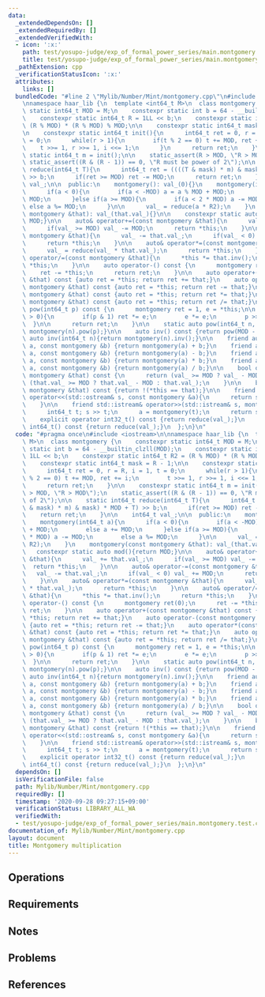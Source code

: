 ```yaml
---
data:
  _extendedDependsOn: []
  _extendedRequiredBy: []
  _extendedVerifiedWith:
  - icon: ':x:'
    path: test/yosupo-judge/exp_of_formal_power_series/main.montgomery.test.cpp
    title: test/yosupo-judge/exp_of_formal_power_series/main.montgomery.test.cpp
  _pathExtension: cpp
  _verificationStatusIcon: ':x:'
  attributes:
    links: []
  bundledCode: "#line 2 \"Mylib/Number/Mint/montgomery.cpp\"\n#include <iostream>\n\
    \nnamespace haar_lib {\n  template <int64_t M>\n  class montgomery {\n    constexpr\
    \ static int64_t MOD = M;\n    constexpr static int b = 64 - __builtin_clzll(MOD);\n\
    \    constexpr static int64_t R = 1LL << b;\n    constexpr static int64_t R2 =\
    \ (R % MOD) * (R % MOD) % MOD;\n\n    constexpr static int64_t mask = R - 1;\n\
    \n    constexpr static int64_t init(){\n      int64_t ret = 0, r = R, i = 1, t\
    \ = 0;\n      while(r > 1){\n        if(t % 2 == 0) t += MOD, ret += i;\n    \
    \    t >>= 1, r >>= 1, i <<= 1;\n      }\n      return ret;\n    }\n\n    constexpr\
    \ static int64_t m = init();\n\n    static_assert(R > MOD, \"R > MOD\");\n   \
    \ static_assert((R & (R - 1)) == 0, \"R must be power of 2\");\n\n    static int64_t\
    \ reduce(int64_t T){\n      int64_t ret = ((((T & mask) * m) & mask) * MOD + T)\
    \ >> b;\n      if(ret >= MOD) ret -= MOD;\n      return ret;\n    }\n\n    int64_t\
    \ val_;\n\n  public:\n    montgomery(): val_(0){}\n    montgomery(int64_t a){\n\
    \      if(a < 0){\n        if(a < -MOD) a = a % MOD + MOD;\n        else a +=\
    \ MOD;\n      }else if(a >= MOD){\n        if(a < 2 * MOD) a -= MOD;\n       \
    \ else a %= MOD;\n      }\n\n      val_ = reduce(a * R2);\n    }\n    montgomery(const\
    \ montgomery &that): val_(that.val_){}\n\n    constexpr static auto mod(){return\
    \ MOD;}\n\n    auto& operator+=(const montgomery &that){\n      val_ += that.val_;\n\
    \      if(val_ >= MOD) val_ -= MOD;\n      return *this;\n    }\n\n    auto& operator-=(const\
    \ montgomery &that){\n      val_ -= that.val_;\n      if(val_ < 0) val_ += MOD;\n\
    \      return *this;\n    }\n\n    auto& operator*=(const montgomery &that){\n\
    \      val_ = reduce(val_ * that.val_);\n      return *this;\n    }\n\n    auto&\
    \ operator/=(const montgomery &that){\n      *this *= that.inv();\n      return\
    \ *this;\n    }\n\n    auto operator-() const {\n      montgomery ret(0);\n  \
    \    ret -= *this;\n      return ret;\n    }\n\n    auto operator+(const montgomery\
    \ &that) const {auto ret = *this; return ret += that;}\n    auto operator-(const\
    \ montgomery &that) const {auto ret = *this; return ret -= that;}\n    auto operator*(const\
    \ montgomery &that) const {auto ret = *this; return ret *= that;}\n    auto operator/(const\
    \ montgomery &that) const {auto ret = *this; return ret /= that;}\n\n    auto\
    \ pow(int64_t p) const {\n      montgomery ret = 1, e = *this;\n\n      while(p\
    \ > 0){\n        if(p & 1) ret *= e;\n        e *= e;\n        p >>= 1;\n    \
    \  }\n\n      return ret;\n    }\n\n    static auto pow(int64_t n, int64_t p){return\
    \ montgomery(n).pow(p);}\n\n    auto inv() const {return pow(MOD - 2);}\n    static\
    \ auto inv(int64_t n){return montgomery(n).inv();}\n\n    friend auto operator+(int64_t\
    \ a, const montgomery &b) {return montgomery(a) + b;}\n    friend auto operator-(int64_t\
    \ a, const montgomery &b) {return montgomery(a) - b;}\n    friend auto operator*(int64_t\
    \ a, const montgomery &b) {return montgomery(a) * b;}\n    friend auto operator/(int64_t\
    \ a, const montgomery &b) {return montgomery(a) / b;}\n\n    bool operator==(const\
    \ montgomery &that) const {\n      return (val_ >= MOD ? val_ - MOD : val_) ==\
    \ (that.val_ >= MOD ? that.val_ - MOD : that.val_);\n    }\n\n    bool operator!=(const\
    \ montgomery &that) const {return !(*this == that);}\n\n    friend std::ostream&\
    \ operator<<(std::ostream& s, const montgomery &a){\n      return s << reduce(a.val_);\n\
    \    }\n\n    friend std::istream& operator>>(std::istream& s, montgomery &a){\n\
    \      int64_t t; s >> t;\n      a = montgomery(t);\n      return s;\n    }\n\n\
    \    explicit operator int32_t() const {return reduce(val_);}\n    explicit operator\
    \ int64_t() const {return reduce(val_);}\n  };\n}\n"
  code: "#pragma once\n#include <iostream>\n\nnamespace haar_lib {\n  template <int64_t\
    \ M>\n  class montgomery {\n    constexpr static int64_t MOD = M;\n    constexpr\
    \ static int b = 64 - __builtin_clzll(MOD);\n    constexpr static int64_t R =\
    \ 1LL << b;\n    constexpr static int64_t R2 = (R % MOD) * (R % MOD) % MOD;\n\n\
    \    constexpr static int64_t mask = R - 1;\n\n    constexpr static int64_t init(){\n\
    \      int64_t ret = 0, r = R, i = 1, t = 0;\n      while(r > 1){\n        if(t\
    \ % 2 == 0) t += MOD, ret += i;\n        t >>= 1, r >>= 1, i <<= 1;\n      }\n\
    \      return ret;\n    }\n\n    constexpr static int64_t m = init();\n\n    static_assert(R\
    \ > MOD, \"R > MOD\");\n    static_assert((R & (R - 1)) == 0, \"R must be power\
    \ of 2\");\n\n    static int64_t reduce(int64_t T){\n      int64_t ret = ((((T\
    \ & mask) * m) & mask) * MOD + T) >> b;\n      if(ret >= MOD) ret -= MOD;\n  \
    \    return ret;\n    }\n\n    int64_t val_;\n\n  public:\n    montgomery(): val_(0){}\n\
    \    montgomery(int64_t a){\n      if(a < 0){\n        if(a < -MOD) a = a % MOD\
    \ + MOD;\n        else a += MOD;\n      }else if(a >= MOD){\n        if(a < 2\
    \ * MOD) a -= MOD;\n        else a %= MOD;\n      }\n\n      val_ = reduce(a *\
    \ R2);\n    }\n    montgomery(const montgomery &that): val_(that.val_){}\n\n \
    \   constexpr static auto mod(){return MOD;}\n\n    auto& operator+=(const montgomery\
    \ &that){\n      val_ += that.val_;\n      if(val_ >= MOD) val_ -= MOD;\n    \
    \  return *this;\n    }\n\n    auto& operator-=(const montgomery &that){\n   \
    \   val_ -= that.val_;\n      if(val_ < 0) val_ += MOD;\n      return *this;\n\
    \    }\n\n    auto& operator*=(const montgomery &that){\n      val_ = reduce(val_\
    \ * that.val_);\n      return *this;\n    }\n\n    auto& operator/=(const montgomery\
    \ &that){\n      *this *= that.inv();\n      return *this;\n    }\n\n    auto\
    \ operator-() const {\n      montgomery ret(0);\n      ret -= *this;\n      return\
    \ ret;\n    }\n\n    auto operator+(const montgomery &that) const {auto ret =\
    \ *this; return ret += that;}\n    auto operator-(const montgomery &that) const\
    \ {auto ret = *this; return ret -= that;}\n    auto operator*(const montgomery\
    \ &that) const {auto ret = *this; return ret *= that;}\n    auto operator/(const\
    \ montgomery &that) const {auto ret = *this; return ret /= that;}\n\n    auto\
    \ pow(int64_t p) const {\n      montgomery ret = 1, e = *this;\n\n      while(p\
    \ > 0){\n        if(p & 1) ret *= e;\n        e *= e;\n        p >>= 1;\n    \
    \  }\n\n      return ret;\n    }\n\n    static auto pow(int64_t n, int64_t p){return\
    \ montgomery(n).pow(p);}\n\n    auto inv() const {return pow(MOD - 2);}\n    static\
    \ auto inv(int64_t n){return montgomery(n).inv();}\n\n    friend auto operator+(int64_t\
    \ a, const montgomery &b) {return montgomery(a) + b;}\n    friend auto operator-(int64_t\
    \ a, const montgomery &b) {return montgomery(a) - b;}\n    friend auto operator*(int64_t\
    \ a, const montgomery &b) {return montgomery(a) * b;}\n    friend auto operator/(int64_t\
    \ a, const montgomery &b) {return montgomery(a) / b;}\n\n    bool operator==(const\
    \ montgomery &that) const {\n      return (val_ >= MOD ? val_ - MOD : val_) ==\
    \ (that.val_ >= MOD ? that.val_ - MOD : that.val_);\n    }\n\n    bool operator!=(const\
    \ montgomery &that) const {return !(*this == that);}\n\n    friend std::ostream&\
    \ operator<<(std::ostream& s, const montgomery &a){\n      return s << reduce(a.val_);\n\
    \    }\n\n    friend std::istream& operator>>(std::istream& s, montgomery &a){\n\
    \      int64_t t; s >> t;\n      a = montgomery(t);\n      return s;\n    }\n\n\
    \    explicit operator int32_t() const {return reduce(val_);}\n    explicit operator\
    \ int64_t() const {return reduce(val_);}\n  };\n}\n"
  dependsOn: []
  isVerificationFile: false
  path: Mylib/Number/Mint/montgomery.cpp
  requiredBy: []
  timestamp: '2020-09-28 09:27:15+09:00'
  verificationStatus: LIBRARY_ALL_WA
  verifiedWith:
  - test/yosupo-judge/exp_of_formal_power_series/main.montgomery.test.cpp
documentation_of: Mylib/Number/Mint/montgomery.cpp
layout: document
title: Montgomery multiplication
---
```


## Operations

## Requirements

## Notes

## Problems

## References
